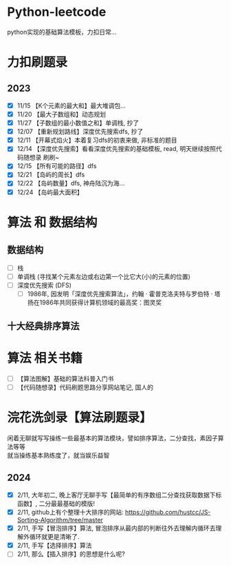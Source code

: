 # Python-leetcode
 python实现的基础算法模板，力扣日常...
# 力扣刷题录
## 2023
- [x] 11/15 【K个元素的最大和】最大堆调包...
- [x] 11/20 【最大子数组和】动态规划
- [x] 11/27 【子数组的最小数值之和】单调栈, 抄了
- [x] 12/07 【重新规划路线】深度优先搜索dfs, 抄了
- [x] 12/11 【开幕式焰火】本着复习dfs的初衷来做, 非标准的题目
- [x] 12/14 【深度优先搜索】看看深度优先搜索的基础模板, read, 明天继续按照代码随想录 刷刷~
- [x] 12/15 【所有可能的路径】dfs
- [x] 12/21 【岛屿的周长】dfs
- [x] 12/22 【岛屿数量】dfs, 神舟陆沉为海...
- [x] 12/24 【岛屿最大面积】

# 算法 和 数据结构
## 数据结构
- [ ] 栈
- [ ] 单调栈 (寻找某个元素左边或右边第一个比它大(小)的元素的位置)
- [ ] 深度优先搜索 (DFS)
    - [ ] 1986年, 因发明「深度优先搜索算法」，约翰 · 霍普克洛夫特与罗伯特 · 塔扬在1986年共同获得计算机领域的最高奖：图灵奖
## 十大经典排序算法

# 算法 相关书籍
- [ ] 【算法图解】基础的算法科普入门书
- [ ] 【代码随想录】代码刷题思路分享网站笔记, 国人的

# 浣花洗剑录【算法刷题录】
闲着无聊就写写操练一些最基本的算法模块，譬如排序算法，二分查找，素因子算法等等\
就当操练基本熟练度了，就当娱乐益智
## 2024
- [x] 2/11, 大年初二, 晚上客厅无聊手写【最简单的有序数组二分查找获取数据下标函数】, 二分最最基础的模版!
- [x] 2/11, github上有个整理十大排序的网站: https://github.com/hustcc/JS-Sorting-Algorithm/tree/master
- [x] 2/11, 手写【冒泡排序】算法, 冒泡排序从最内部的判断往外去理解内循环去理解外循环就更是清晰了.
- [x] 2/11, 手写【选择排序】算法
- [ ] 2/11, 那么【插入排序】的思想是什么呢?